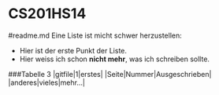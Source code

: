 CS201HS14
========
#readme.md
Eine Liste ist micht schwer herzustellen:
* Hier ist der erste Punkt der Liste.
* Hier weiss ich schon **nicht mehr**, was ich schreiben sollte.

###Tabelle 3
|gitfile|1|erstes|
|Seite|Nummer|Ausgeschrieben|
|anderes|vieles|mehr...|
